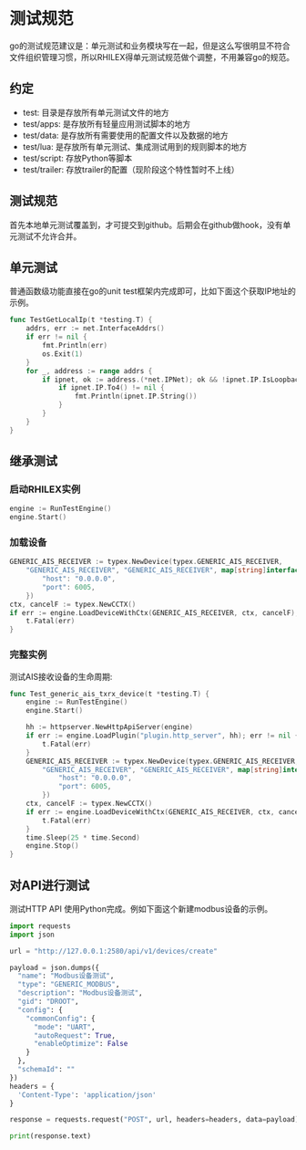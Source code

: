<!--
 Copyright (C) 2024 wwhai

 This program is free software: you can redistribute it and/or modify
 it under the terms of the GNU Affero General Public License as
 published by the Free Software Foundation, either version 3 of the
 License, or (at your option) any later version.

 This program is distributed in the hope that it will be useful,
 but WITHOUT ANY WARRANTY; without even the implied warranty of
 MERCHANTABILITY or FITNESS FOR A PARTICULAR PURPOSE.  See the
 GNU Affero General Public License for more details.

 You should have received a copy of the GNU Affero General Public License
 along with this program.  If not, see <https://www.gnu.org/licenses/>.
-->

# 测试规范
go的测试规范建议是：单元测试和业务模块写在一起，但是这么写很明显不符合文件组织管理习惯，所以RHILEX得单元测试规范做个调整，不用兼容go的规范。
## 约定
- test: 目录是存放所有单元测试文件的地方
- test/apps: 是存放所有轻量应用测试脚本的地方
- test/data: 是存放所有需要使用的配置文件以及数据的地方
- test/lua: 是存放所有单元测试、集成测试用到的规则脚本的地方
- test/script: 存放Python等脚本
- test/trailer: 存放trailer的配置（现阶段这个特性暂时不上线）

## 测试规范
首先本地单元测试覆盖到，才可提交到github。后期会在github做hook，没有单元测试不允许合并。

## 单元测试
普通函数级功能直接在go的unit test框架内完成即可，比如下面这个获取IP地址的示例。
```go
func TestGetLocalIp(t *testing.T) {
	addrs, err := net.InterfaceAddrs()
	if err != nil {
		fmt.Println(err)
		os.Exit(1)
	}
	for _, address := range addrs {
		if ipnet, ok := address.(*net.IPNet); ok && !ipnet.IP.IsLoopback() {
			if ipnet.IP.To4() != nil {
				fmt.Println(ipnet.IP.String())
			}
		}
	}
}

```
## 继承测试
### 启动RHILEX实例
```go
engine := RunTestEngine()
engine.Start()
```

### 加载设备

```go
GENERIC_AIS_RECEIVER := typex.NewDevice(typex.GENERIC_AIS_RECEIVER,
	"GENERIC_AIS_RECEIVER", "GENERIC_AIS_RECEIVER", map[string]interface{}{
		"host": "0.0.0.0",
		"port": 6005,
	})
ctx, cancelF := typex.NewCCTX()
if err := engine.LoadDeviceWithCtx(GENERIC_AIS_RECEIVER, ctx, cancelF); err != nil {
	t.Fatal(err)
}
```

### 完整实例
测试AIS接收设备的生命周期:
```go
func Test_generic_ais_txrx_device(t *testing.T) {
	engine := RunTestEngine()
	engine.Start()

	hh := httpserver.NewHttpApiServer(engine)
	if err := engine.LoadPlugin("plugin.http_server", hh); err != nil {
		t.Fatal(err)
	}
	GENERIC_AIS_RECEIVER := typex.NewDevice(typex.GENERIC_AIS_RECEIVER,
		"GENERIC_AIS_RECEIVER", "GENERIC_AIS_RECEIVER", map[string]interface{}{
			"host": "0.0.0.0",
			"port": 6005,
		})
	ctx, cancelF := typex.NewCCTX()
	if err := engine.LoadDeviceWithCtx(GENERIC_AIS_RECEIVER, ctx, cancelF); err != nil {
		t.Fatal(err)
	}
	time.Sleep(25 * time.Second)
	engine.Stop()
}
```
## 对API进行测试
测试HTTP API 使用Python完成。例如下面这个新建modbus设备的示例。
```py
import requests
import json

url = "http://127.0.0.1:2580/api/v1/devices/create"

payload = json.dumps({
  "name": "Modbus设备测试",
  "type": "GENERIC_MODBUS",
  "description": "Modbus设备测试",
  "gid": "DROOT",
  "config": {
    "commonConfig": {
      "mode": "UART",
      "autoRequest": True,
      "enableOptimize": False
    }
  },
  "schemaId": ""
})
headers = {
  'Content-Type': 'application/json'
}

response = requests.request("POST", url, headers=headers, data=payload)

print(response.text)
```